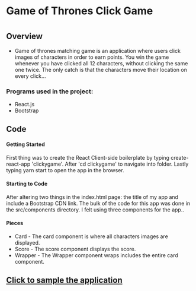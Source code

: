 <h1>Game of Thrones Click Game<h1>

<h2>Overview</h2>
<ul>
  <li>Game of thrones matching game is an application where users click images of characters in order to earn points. You win the game whenever you have clicked all 12 characters, without clicking the same one twice. The only catch is that the characters move their location on every click... </li>
</ul>

<h3>Programs used in the project:</h3>
<ul>
  <li>React.js</li>
  <li>Bootstrap</li>
</ul>

<h2>Code</h2>
<h4>Getting Started</h4>
<p>First thing was to create the React Client-side boilerplate by typing create-react-app 'clickygame'.  After 'cd clickygame' to navigate into folder. Lastly typing yarn start to open the app in the browser.</p>
<h4>Starting to Code</h4>
<p>After altering two things in the index.html page: the title of my app and include a Bootstrap CDN link. The bulk of the code for this app was done in the src/components directory. I felt using three components for the app..</p>
<h4>Pieces</h4>
<ul>
  <li>Card - The card component is where all characters images are displayed.
  </li>
  <li>Score - The score component displays the score.
  </li>
  <li>Wrapper - The Wrapper component wraps includes the entire card component.
  </li>
</ul>

## [Click to sample the application](https://arcane-bayou-52504.herokuapp.com/)
